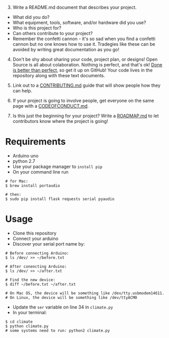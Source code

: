
3. Write a README.md document that describes your project. 
- What did you do?
- What equipment, tools, software, and/or hardware did you use?
- Who is this project for?
- Can others contribute to your project?
- Remember the confetti cannon - it's so sad when you find a confetti cannon but no one knows how to use it. Tradegies like these can be avoided by writing great documentation as you go!

4. Don't be shy about sharing your code, project plan, or designs! Open Source is all about colaboration. Nothing is perfect, and that's ok! [Done is better than perfect](https://twitter.com/lettershoppe/status/897213248260460544), so get it up on GitHub! Your code lives in the repository along with these text documents.

5. Link out to a [CONTRIBUTING.md](https://github.com/ScienceHackDayPDX/TEMPLATE-project-repository/blob/master/CONTRIBUTING.md) guide that will show people how they can help. 

6. If your project is going to involve people, get everyone on the same page with a [CODEOFCONDUCT.md](https://github.com/ScienceHackDayPDX/TEMPLATE-project-repository/blob/master/CODE_OF_CONDUCT.md).

7. Is this just the beginning for your project? Write a [ROADMAP.md](https://github.com/ScienceHackDayPDX/TEMPLATE-project-repository/blob/master/ROADMAP.md) to let contributors know where the project is going!

# Requirements
* Arduino uno
* python 2.7
* Use your package manager to `install pip`
* On your command line run
```  
# for Mac: 
$ brew install portaudio  

# then: 
$ sudo pip install flask requests serial pyaudio 
```

# Usage
* Clone this repository
* Connect your arduino
* Discover your serial port name by:
```
# Before connecting Arduino:
$ ls /dev/ >> ~/before.txt

# After conencting Arduino:
$ ls /dev/ >> ~/after.txt

# Find the new device:
$ diff ~/before.txt ~/after.txt

# On Mac OS, the device will be something like /dev/tty.usbmodem14611.
# On Linux, the device will be something like /dev/ttyACM0
```
* Update the `ser` variable on line 34 in `climate.py`
* In your terminal:
```
$ cd climate
$ python climate.py
# some systems need to run: python2 climate.py
```

